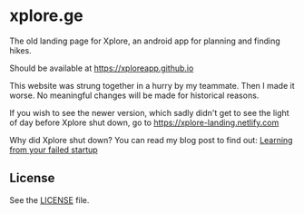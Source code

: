 # xplore.ge

The old landing page for Xplore, an android app for planning and finding hikes.

Should be available at https://xploreapp.github.io

This website was strung together in a hurry by my teammate. Then I made it worse. No meaningful changes will be made for historical reasons.

If you wish to see the newer version, which sadly didn't get to see the light of day before Xplore shut down, go to https://xplore-landing.netlify.com

Why did Xplore shut down? You can read my blog post to find out: [Learning from your failed startup](https://nikaoto.com/blog/learning-from-your-failed-startup/)

## License

See the [LICENSE](LICENSE) file.

